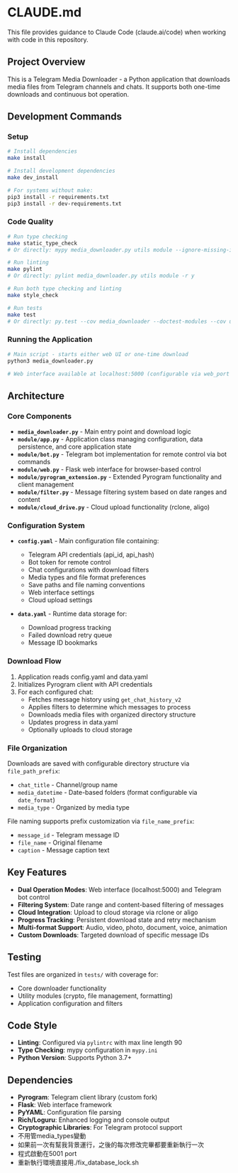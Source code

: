 # CLAUDE.md

This file provides guidance to Claude Code (claude.ai/code) when working with code in this repository.

## Project Overview

This is a Telegram Media Downloader - a Python application that downloads media files from Telegram channels and chats. It supports both one-time downloads and continuous bot operation.

## Development Commands

### Setup
```bash
# Install dependencies
make install

# Install development dependencies  
make dev_install

# For systems without make:
pip3 install -r requirements.txt
pip3 install -r dev-requirements.txt
```

### Code Quality
```bash
# Run type checking
make static_type_check
# Or directly: mypy media_downloader.py utils module --ignore-missing-imports

# Run linting
make pylint  
# Or directly: pylint media_downloader.py utils module -r y

# Run both type checking and linting
make style_check

# Run tests
make test
# Or directly: py.test --cov media_downloader --doctest-modules --cov utils --cov-report term-missing tests/
```

### Running the Application
```bash
# Main script - starts either web UI or one-time download
python3 media_downloader.py

# Web interface available at localhost:5000 (configurable via web_port in config.yaml)
```

## Architecture

### Core Components

- **`media_downloader.py`** - Main entry point and download logic
- **`module/app.py`** - Application class managing configuration, data persistence, and core application state
- **`module/bot.py`** - Telegram bot implementation for remote control via bot commands
- **`module/web.py`** - Flask web interface for browser-based control
- **`module/pyrogram_extension.py`** - Extended Pyrogram functionality and client management
- **`module/filter.py`** - Message filtering system based on date ranges and content
- **`module/cloud_drive.py`** - Cloud upload functionality (rclone, aligo)

### Configuration System

- **`config.yaml`** - Main configuration file containing:
  - Telegram API credentials (api_id, api_hash) 
  - Bot token for remote control
  - Chat configurations with download filters
  - Media types and file format preferences
  - Save paths and file naming conventions
  - Web interface settings
  - Cloud upload settings

- **`data.yaml`** - Runtime data storage for:
  - Download progress tracking
  - Failed download retry queue
  - Message ID bookmarks

### Download Flow

1. Application reads config.yaml and data.yaml
2. Initializes Pyrogram client with API credentials
3. For each configured chat:
   - Fetches message history using `get_chat_history_v2`
   - Applies filters to determine which messages to process
   - Downloads media files with organized directory structure
   - Updates progress in data.yaml
   - Optionally uploads to cloud storage

### File Organization

Downloads are saved with configurable directory structure via `file_path_prefix`:
- `chat_title` - Channel/group name
- `media_datetime` - Date-based folders (format configurable via `date_format`)
- `media_type` - Organized by media type

File naming supports prefix customization via `file_name_prefix`:
- `message_id` - Telegram message ID
- `file_name` - Original filename
- `caption` - Message caption text

## Key Features

- **Dual Operation Modes**: Web interface (localhost:5000) and Telegram bot control
- **Filtering System**: Date range and content-based filtering of messages
- **Cloud Integration**: Upload to cloud storage via rclone or aligo
- **Progress Tracking**: Persistent download state and retry mechanism
- **Multi-format Support**: Audio, video, photo, document, voice, animation
- **Custom Downloads**: Targeted download of specific message IDs

## Testing

Test files are organized in `tests/` with coverage for:
- Core downloader functionality
- Utility modules (crypto, file management, formatting)
- Application configuration and filters

## Code Style

- **Linting**: Configured via `pylintrc` with max line length 90
- **Type Checking**: mypy configuration in `mypy.ini`
- **Python Version**: Supports Python 3.7+

## Dependencies

- **Pyrogram**: Telegram client library (custom fork)
- **Flask**: Web interface framework
- **PyYAML**: Configuration file parsing
- **Rich/Loguru**: Enhanced logging and console output
- **Cryptographic Libraries**: For Telegram protocol support
- 不用管media_types變動
- 如果前一次有幫我背景運行，之後的每次修改完畢都要重新執行一次
- 程式啟動在5001 port
- 重新執行環境直接用./fix_database_lock.sh